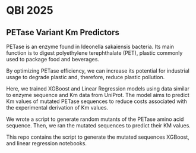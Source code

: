 # QBI 2025 
## PETase Variant Km Predictors 


PETase is an enzyme found in Ideonella sakaiensis bacteria. Its main function is to digest polyethylene terephthalate (PET), plastic commonly used to package food and beverages. 

By optimizing PETase efficiency, we can increase its potential for industrial usage to degrade plastic and, therefore, reduce plastic pollution. 

Here, we trained XGBoost and Linear Regression models using data similar to enzyme sequence and Km data from UniProt. The model aims to predict Km values of mutated PETase sequences to reduce costs associated with the experimental derivation of Km values. 

We wrote a script to generate random mutants of the PETase amino acid sequence. Then, we ran the mutated sequences to predict their KM values. 

This repo contains the script to generate the mutated sequences XGBoost, and linear regression notebooks. 



